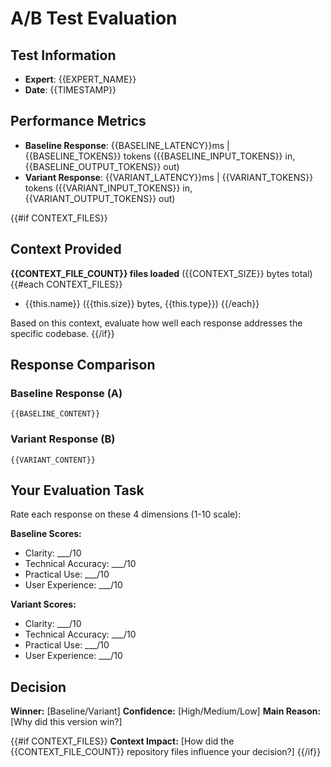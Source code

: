 # A/B Test Evaluation

## Test Information
- **Expert**: {{EXPERT_NAME}}
- **Date**: {{TIMESTAMP}}

## Performance Metrics
- **Baseline Response**: {{BASELINE_LATENCY}}ms | {{BASELINE_TOKENS}} tokens ({{BASELINE_INPUT_TOKENS}} in, {{BASELINE_OUTPUT_TOKENS}} out)
- **Variant Response**: {{VARIANT_LATENCY}}ms | {{VARIANT_TOKENS}} tokens ({{VARIANT_INPUT_TOKENS}} in, {{VARIANT_OUTPUT_TOKENS}} out)

{{#if CONTEXT_FILES}}
## Context Provided
**{{CONTEXT_FILE_COUNT}} files loaded** ({{CONTEXT_SIZE}} bytes total)
{{#each CONTEXT_FILES}}
- {{this.name}} ({{this.size}} bytes, {{this.type}})
{{/each}}

Based on this context, evaluate how well each response addresses the specific codebase.
{{/if}}

## Response Comparison

### Baseline Response (A)
```
{{BASELINE_CONTENT}}
```

### Variant Response (B)
```
{{VARIANT_CONTENT}}
```

## Your Evaluation Task

Rate each response on these 4 dimensions (1-10 scale):

**Baseline Scores:**
- Clarity: ___/10
- Technical Accuracy: ___/10  
- Practical Use: ___/10
- User Experience: ___/10

**Variant Scores:**
- Clarity: ___/10
- Technical Accuracy: ___/10
- Practical Use: ___/10
- User Experience: ___/10

## Decision

**Winner:** [Baseline/Variant]
**Confidence:** [High/Medium/Low] 
**Main Reason:** [Why did this version win?]

{{#if CONTEXT_FILES}}
**Context Impact:** [How did the {{CONTEXT_FILE_COUNT}} repository files influence your decision?]
{{/if}}